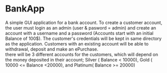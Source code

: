 # BankApp
A simple GUI application for a bank account. 
To create a customer account, the user must login as an admin (user & pasword = admin) and create an account with a username and a password (Accounts start with an initial Balance of 100$). 
The customer's credentials will be kept in same directory as the application. 
Customers with an existing account will be able to withdrawal, deposit and make an ePurchase.  
there will be 3 different accounts for the customers, which will depend on the money deposited in their account; Silver ( Balance < 10000), Gold ( 10000 <= Balance <20000), and Platinum( Balance >= 20000)
